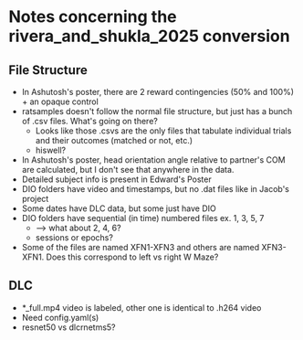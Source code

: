 # Notes concerning the rivera_and_shukla_2025 conversion

## File Structure
- In Ashutosh's poster, there are 2 reward contingencies (50% and 100%) + an opaque control
- ratsamples doesn't follow the normal file structure, but just has a bunch of .csv files. What's going on there?
    - Looks like those .csvs are the only files that tabulate individual trials and their outcomes (matched or not, etc.)
    - hiswell?
- In Ashutosh's poster, head orientation angle relative to partner's COM are calculated, but I don't see that anywhere in the data.
- Detailed subject info is present in Edward's Poster
- DIO folders have video and timestamps, but no .dat files like in Jacob's project
- Some dates have DLC data, but some just have DIO
- DIO folders have sequential (in time) numbered files ex. 1, 3, 5, 7
    - --> what about 2, 4, 6?
    - sessions or epochs?
- Some of the files are named XFN1-XFN3 and others are named XFN3-XFN1. Does this correspond to left vs right W Maze?

## DLC
- *_full.mp4 video is labeled, other one is identical to .h264 video
- Need config.yaml(s)
- resnet50 vs dlcrnetms5?
